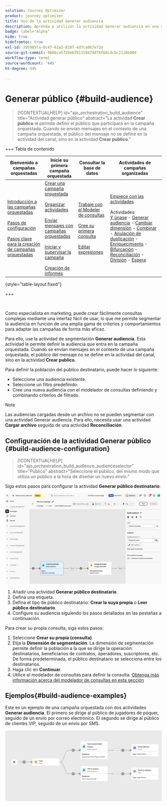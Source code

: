 ```yaml
---
solution: Journey Optimizer
product: journey optimizer
title: Uso de la actividad Generar audiencia
description: Aprenda a utilizar la actividad Generar audiencia en una campaña organizada
badge: label="Alpha"
hide: true
hidefromtoc: true
exl-id: 3959b5fa-0c47-42a5-828f-4d7ca9b7e72d
source-git-commit: 9606ca5710e6f91159474d76f68cdcbc2128b000
workflow-type: tm+mt
source-wordcount: '445'
ht-degree: 44%

---
```


# Generar público {#build-audience}

>[!CONTEXTUALHELP]
>id="ajo_orchestration_build_audience"
>title="Actividad generar público"
>abstract="La actividad **Crear público** le permite definir el público que participará en la campaña orquestada. Cuando se envían mensajes en el contexto de una campaña orquestada, el público del mensaje no se define en la actividad del canal, sino en la actividad **Crear publico**."

+++ Tabla de contenido

| Bienvenido a campañas orquestadas | Inicie su primera campaña orquestada | Consultar la base de datos | Actividades de campañas organizadas |
|---|---|---|---|
| [Introducción a las campañas orquestadas](../gs-orchestrated-campaigns.md)<br/><br/>[Pasos de configuración](../configuration-steps.md)<br/><br/>[Pasos clave para la creación de campañas orquestadas](../gs-campaign-creation.md) | [Crear una campaña orquestada](../create-orchestrated-campaign.md)<br/><br/>[Organizar actividades](../orchestrate-activities.md)<br/><br/>[Enviar mensajes con campañas orquestadas](../send-messages.md)<br/><br/>[Iniciar y supervisar la campaña](../start-monitor-campaigns.md)<br/><br/>[Creación de informes](../reporting-campaigns.md) | [Trabaje con el Modeler de consultas](../orchestrated-query-modeler.md)<br/><br/>[Cree su primera consulta](../build-query.md)<br/><br/>[Editar expresiones](../edit-expressions.md) | [Empiece con las actividades](about-activities.md)<br/><br/>Actividades:<br/>[Y únase](and-join.md) - [Generar audiencia](build-audience.md) - [Cambiar dimensión](change-dimension.md) - [Combinar](combine.md) - [Anulación de duplicación](deduplication.md) - [Enriquecimiento](enrichment.md) - [Bifurcación](fork.md) - [Reconciliación](reconciliation.md) - [División](split.md) - [Espera](wait.md) |

{style="table-layout:fixed"}

+++

<br/>

Como especialista en marketing, puede crear fácilmente consultas complejas mediante una interfaz fácil de usar, lo que me permite segmentar la audiencia en función de una amplia gama de criterios y comportamientos para adaptar las campañas de forma más eficaz.

Para ello, use la actividad de segmentación **Generar audiencia**. Esta actividad le permite definir la audiencia que entra en la campaña orquestada. Cuando se envían mensajes en el contexto de una campaña orquestada, el público del mensaje no se define en la actividad del canal, sino en la actividad **Crear publico**.

Para definir la población del público destinatario, puede hacer lo siguiente:

* Seleccione una audiencia existente.
* Seleccione un filtro predefinido.
* Cree una nueva audiencia con el modelador de consultas definiendo y combinando criterios de filtrado.

>[!NOTE]
>
>Las audiencias cargadas desde un archivo no se pueden segmentar con una actividad Generar audiencia. Para ello, necesita usar una actividad **Cargar archivo** seguida de una actividad **Reconciliación**.


## Configuración de la actividad Generar público {#build-audience-configuration}

>[!CONTEXTUALHELP]
>id="ajo_orchestration_build_audience_audienceselector"
>title="Público"
>abstract="Seleccione el público, del mismo modo que utiliza un público a la hora de diseñar un nuevo envío."

Siga estos pasos para configurar la actividad **Generar público destinatario**:

![](../assets/build-audience.png)

1. Añadir una actividad **Generar público destinatario**.
1. Defina una etiqueta.
1. Defina el tipo de público destinatario: **Crear la suya propia** o **Leer público destinatario**.
1. Configure su audiencia siguiendo los pasos detallados en las pestañas a continuación.


Para crear su propia consulta, siga estos pasos:

1. Seleccione **Crear su propia (consulta)**.
1. Elija la **Dimensión de segmentación**. La dimensión de segmentación permite definir la población a la que se dirige la operación: destinatarios, beneficiarios de contratos, operadores, suscriptores, etc. De forma predeterminada, el público destinatario se selecciona entre los destinatarios.
1. Haga clic en **Continuar**.
1. Utilice el modelador de consultas para definir la consulta. [Obtenga más información acerca del modelador de consultas en esta sección](../orchestrated-query-modeler.md)

## Ejemplos{#build-audience-examples}

Este es un ejemplo de una campaña orquestada con dos actividades **Generar audiencia**. El primero se dirige al público de jugadores de póquer, seguido de un envío por correo electrónico. El segundo se dirige al público de clientes VIP, seguido de un envío por SMS.

![](../assets/workflow-audience-example.png)
